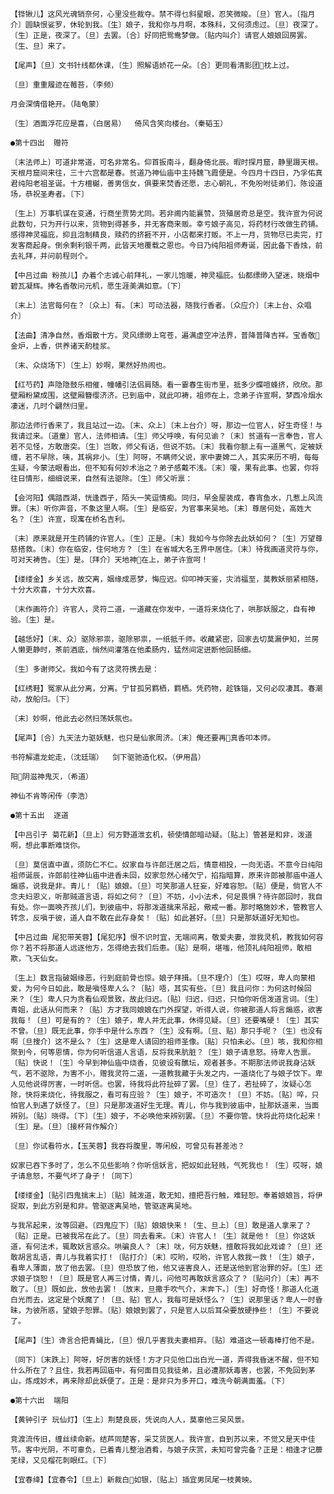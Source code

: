<!-- { "loadSidebar": true } -->
    【铧锹儿】这风光魂销奈何，心里没些裁夺。禁不得乜斜星眼，忍笑微睃。〔旦〕官人。〔指月介〕圆缺恨娑罗，休轮到我。〔生〕娘子，我和你与月啊，本殊科，又何须虑过。〔旦〕夜深了。〔生〕正是，夜深了。〔旦〕去罢。〔合〕好同把鸳鸯梦做。〔贴内叫介〕请官人娘娘回房罢。〔生、旦〕来了。

    【尾声】〔旦〕文书针线都休课，〔生〕照解语娇花一朵。〔合〕更同看清影团枕上过。

    〔旦〕重重履迹在莓苔，（李频）

    月会深情借艳开。（陆龟蒙）

    〔生〕酒面浮花应是喜，（白居易）  倚风含笑向楼台。（秦韬玉）

    ●第十四出  赠符

    〔末法师上〕可道非常道，可名非常名。仰首扳南斗，翻身倚北辰。暇时探月窟，静里蹑天根。天根月窟间来往，三十六宫都是春。贫道乃神仙庙中主持魏飞霞便是。今四月十四日，乃孚佑真君纯阳老祖圣诞。十方檀樾，善男信女，俱要来焚香还愿，志心朝礼，不免吩咐徒弟们，陈设道场，恭祝圣寿者。〔下〕

    〔生上〕万事机谋在变通，行商坐贾势尤同。若非阃内能襄赞，货殖居奇总是空。我许宣为何说此数句，只为开行以来，货物到得甚多，并无客商来贩。幸亏娘子高见，将药材行改做生药铺。感得神灵福庇，抑且泡制精良，赎药的挤捱不开，小店都来打贩。不上一月，货物尽已卖完，打发客商起身。倒余剩利银千两，此皆天地覆载之恩也。今日乃纯阳祖师寿诞，因此备下香烛，前去礼拜，并问前程则个。

    【中吕过曲 粉孩儿】办着个志诚心前拜礼，一家儿饱暖，神灵福庇。仙都缥缈入望迷，晓烟中碧瓦凝辉。捧名香敬问元机，愿生涯美满如意。〔下〕

    〔末上〕法官每何在？〔众上〕有。〔末〕可动法器，随我行香者。〔众应介〕〔末上台、众唱介〕

    【法曲】清净自然，香烟散十方。灵风缥缈上穹苍，遍满虚空冲法界，普降普降吉祥。宝香敬金炉，上香，供养诸天酌桂浆。

    〔末、众烧场下〕〔生上〕妙啊，果然好热闹也。

    【红芍药】声隐隐鼓乐相催，幢幡引法侣肩随。看一霎春生街市里，抵多少蝶喧蜂挤，欣欣。那壁厢粉黛成围，这壁厢簪缨济济。已到庙中，就此叩祷，祖师在上，念弟子许宣啊，梦西冷烟水凄迷，几时个翩然归里。

    那边法师行香来了，我且站过一边。〔末、众上〕〔末上台介〕呀，那边一位官人，好生奇怪！与我请过来。〔道童〕官人，法师相请。〔生〕师父呼唤，有何见谕？〔末〕贫道有一言奉告，官人若不见怪，方敢唐突。〔生〕岂敢，师父有话，但说不妨。〔末〕我看你额上有一道黑气，定被妖缠，若不早除，咦，其祸非小。〔生〕阿呀，不瞒师父说，家中妻婢二人，其实来历不明，每每生疑，今蒙法眼看出，但不知有何妙术治之？弟子感戴不浅。〔末〕嗄，果有此事。也罢，你将往日情形，细细说来，自然有法驱除。〔生〕师父听禀：

    【会河阳】偶踏西湖，恍逢西子，陌头一笑逗情痴。同归，早金屋装成，春宵鱼水，几惹上风流罪。〔末〕听你声音，不象这里人啊。〔生〕是临安，为官事来吴地。〔末〕尊居何处，高姓大名？〔生〕许宣，现寓在桥名吉利。

    〔末〕原来就是开生药铺的许官人。〔生〕正是。〔末〕我如今与你除去此妖如何？〔生〕万望尊慈搭救。〔末〕你在临安，住何地方？〔生〕在省城大名王界中居住。〔末〕待我画道灵符与你，可对天祷告。〔生〕是。〔拜介〕天地神在上，弟子许宣呵！

    【缕缕金】乡关远，故交离，姻缘成恶梦，悔应迟。仰叩神天鉴，灾消福至，莫教妖丽紧相随，十分大欢喜，十分大欢喜。

    〔末作画符介〕许官人，灵符二道，一道藏在你发中，一道将来烧化了，哄那妖服之，自有神验。〔生〕是。

    【越恁好】〔末、众〕驱除邪祟，驱除邪祟，一纸抵千师。收藏紧密，回家去切莫漏伊知，兰房人懒更静时，茶前酒底，悄然间灌落在他柔肠内，猛然间定迸断他回肠细。

    〔生〕多谢师父。我如今有了这灵符携去是：

    【红绣鞋】冤家从此分离，分离。宁甘孤另羁栖，羁栖。凭药物，趁铢锱，又何必叹凄其。春潮动，放船归。〔下〕

    〔末〕妙啊，他此去必然扫荡妖氛也。

    【尾声】〔合〕九天法力驱妖魅，也只是仙家周济。〔末〕俺还要再真香叩本师。

    书符解遣龙蛇走，（沈廷瑞）  剑下驱驰造化权。（伊用昌）

    阳阴滋神鬼灭，（希道）

    神仙不肯等闲传（李浩）

    ●第十五出  逐道

    【中吕引子 菊花新】〔旦上〕何方野道泄玄机，顿使情郎暗动疑。〔贴上〕管甚是和非，泼道啊，想此事断难饶你。

    〔旦〕莫信直中直，须防仁不仁。奴家自与许郎迁居之后，情意相投，一向无语。不意今日纯阳祖师诞辰，许郎前往神仙庙中进香未回，奴家忽然心绪欠宁，掐指暗算，原来许郎被那庙中道人煽惑，说我是非。青儿！〔贴〕娘娘。〔旦〕可笑那道人狂妄，好难容恕。〔贴〕便是，倘官人不念夫妇恩义，听那贼道言语，将如之何？〔旦〕不妨，小小法术，何足畏惧？待许郎回时，我自有处。你一面唤齐孩儿们，到彼庙中，将那泼道擒来吊起，儆戒一番。那时略施妙术，管教官人转念，反嗔于彼，道人自不敢在此存身矣！〔贴〕如此甚好。〔旦〕只是那妖道好无知也。

    【中吕过曲 尾犯带芙蓉】【尾犯序】恨不识时宜，无端间离，敬爱夫妻，泄我灵机，教我如何容你？若不将那道人远逐他方，怎得绝去我们后患。〔贴〕是啊，堪嗤，他顶礼纯阳祖师，敢相欺，飞天仙女。

    〔生上〕数言指破姻缘恶，行到庭前骨也惊。娘子拜揖。〔旦不理介〕〔生〕哎呀，卑人向蒙相爱，为何今日如此，敢是嗔怪卑人么？〔贴〕唔，其实有些。〔旦〕我且问你：为何这时候回来？〔生〕卑人只为贪看仙观景致，故此归迟。〔贴〕归迟，归迟，只怕你听信泼道言词。〔生〕青姐，此话从何而来？〔贴〕方才我同娘娘在门外探望，听得人说，你被那道人将言煽惑，欲害我每！〔旦〕可是有的？〔生〕娘子，卑人并无此事，休得见疑。〔旦〕还要嘴硬！〔生〕其实不曾。〔旦〕既无此事，你手中是什么东西？〔生〕没有啊。〔旦、贴〕那只手呢？〔生〕也没有啊〔旦搜介〕这不是么？〔生〕这是卑人请回的祖师圣像。〔贴〕只怕未必。〔旦〕咳，我和你相聚到今，何等恩情，你为何听信道人言语，反将我来肮脏？〔生〕娘子请息怒。待卑人告禀。〔贴〕快说！〔生〕今早到神仙庙中烧香，见彼设有醮坛，观者甚多。不期那法师说我身沾妖气，若不驱除，为害不小，赠我灵符二道，一道教我藏于头发之内，一道烧化了与娘子饮下。卑人见他说得厉害，一时听信。也罢，待我将此符扯碎了罢。〔旦〕住了，若扯碎了，汝疑心怎除，快将来烧化，待我服之，看可有应验？〔生〕娘子，不可造次！〔旦〕不妨。〔贴〕啐，只怕官人到遇了妖怪了。〔旦〕只是那泼道好生无理。青儿，你与我到彼庙中，扯那妖道来，当面辨别。〔贴〕晓得。〔下〕〔生〕娘子，不必唤他来辨别罢。〔旦〕不要你管。快将此符烧化起来！〔生〕是。〔旦〕〔接杯背作解介〕

    〔旦〕你试看符水，【玉芙蓉】我吞将腹里，等闲般，可曾见有甚差池？

    奴家已吞下多时了，怎么不见些影响？你听信妖言，把奴如此轻贱，气死我也！〔生〕哎呀，娘子请息怒，不要气坏了身子！〔同下〕

    【缕缕金】〔贴引四鬼擒末上〕〔贴〕贼泼道，敢无知，擅把吾行触，难轻恕。奉着娘娘旨，将伊捉取，到此方别是和非。管驱逐离吴地，管驱逐离吴地。

    与我吊起来，汝等回避。〔四鬼应下〕〔贴〕娘娘快来！〔生、旦上〕〔旦〕敢是道人拿来了？〔贴〕正是。已被我吊在此了。〔旦〕同去看来。〔末〕许官人！〔生〕就是他！〔旦〕你这妖道，有何法术，辄敢妖言惑众。哄骗良人？〔末〕呔，何方妖魅，擅敢将我如此戏谑？〔旦〕还敢胡言乱语，青儿与我着实打！〔贴打介〕〔末〕哎哟，哎哟，许官人救我一救！〔生〕娘子，看卑人薄面，放了他去罢。〔旦〕但恐放了他，他又诬害良人，还是送他到官治罪的好。〔生〕还求娘子饶恕！〔旦〕既是官人再三讨情，青儿，问他可再敢妖言惑众了？〔贴问介〕〔末〕再不敢了。〔旦〕既如此，放他去罢！〔放末，旦撒手吹气介，末奔下。〕〔生〕好奇怪！那道人化道白光而去，这定是个妖魔了！〔旦、贴〕官人，我每可是妖怪么？〔生〕说那里话？卑人一时昏昧，为彼所惑，望娘子恕罪。〔贴〕娘娘到罢了，只是官人以后耳朵要放硬挣些！〔生〕不要说了。

    【尾声】〔生〕谗言合把青蝇比，〔旦〕恨几乎害我夫妻相弃。〔贴〕难道这一顿毒棒打他不是。

    〔同下〕〔末跌上〕阿呀，好厉害的妖怪！方才只见他口出白光一道，弄得我昏迷不醒，但不知什么所在了？且住，我若再回庙中，有何面目见我徒弟，且必遭那妖毒害，也罢，不免回到茅山，炼成妙术，再来除却此妖便了。正是：是非只为多开口，难洗今朝满面羞。〔下〕

    ●第十六出  端阳

    【黄钟引子 玩仙灯】〔生上〕荆楚良辰，凭说向人人，莫辜他三吴风景。

    竞渡流传旧，缠丝续命新。结芦同楚客，采艾货医人。我许宣，自到苏以来，不觉又是天中佳节。客中光阴，不可辜负，已着青儿整治酒肴，与娘子庆赏，未知可曾完备？正是：相逢才记蘼芜绿，又见榴花刺眼红。〔下〕

    【宜春绛】【宜春令】〔旦上〕新裁白如银，〔贴上〕插宜男凤尾一枝黄映。

